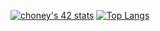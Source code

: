 [![choney's 42 stats](https://badge42.herokuapp.com/api/stats/choney)](https://github.com/JaeSeoKim/badge42)
[![Top Langs](https://github-readme-stats.vercel.app/api/top-langs/?username=anuraghazra&layout=compact)](https://github.com/anuraghazra/github-readme-stats)
